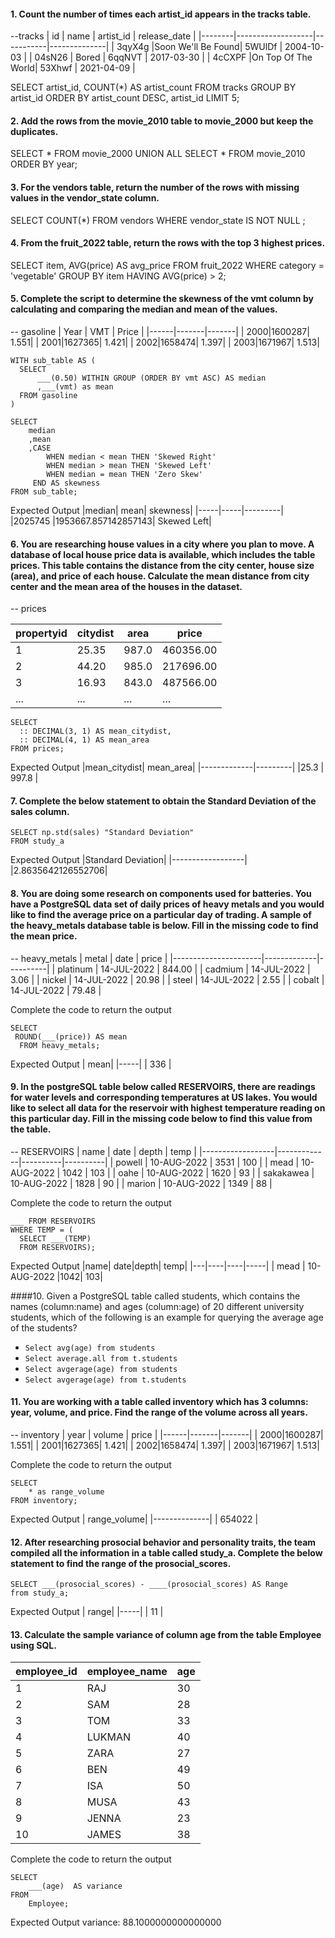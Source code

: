 #### 1. Count the number of times each artist_id appears in the tracks table.
--tracks
| id     | name              | artist_id | release_date |
|--------|-------------------|-----------|--------------|
| 3qyX4g |Soon We'll Be Found| 5WUlDf    | 2004-10-03   |
| 04sN26 | Bored             | 6qqNVT    | 2017-03-30   |
| 4cCXPF |On Top Of The World| 53Xhwf    | 2021-04-09   |

SELECT artist_id, COUNT(*) AS artist_count
FROM tracks
GROUP BY artist_id
ORDER BY artist_count DESC, artist_id
LIMIT 5;


#### 2. Add the rows from the movie_2010 table to movie_2000 but keep the duplicates.
SELECT *
FROM movie_2000
UNION ALL 
SELECT *
FROM movie_2010
ORDER BY year;

#### 3. For the vendors table, return the number of the rows with missing values in the vendor_state column.
SELECT COUNT(*) 
FROM vendors
WHERE  vendor_state IS NOT NULL ;

#### 4. From the fruit_2022 table, return the rows with the top 3 highest prices.
SELECT item,
       AVG(price) AS avg_price
FROM fruit_2022
WHERE category = 'vegetable'
GROUP BY item
HAVING AVG(price) > 2;

#### 5. Complete the script to determine the skewness of the vmt column by calculating and comparing the median and mean of the values.

-- gasoline
| Year |  VMT  | Price |
|------|-------|-------|
|  2000|1600287|  1.551|
|  2001|1627365|  1.421|
|  2002|1658474|  1.397|
|  2003|1671967|  1.513|

```
WITH sub_table AS (
  SELECT 
      ___(0.50) WITHIN GROUP (ORDER BY vmt ASC) AS median
      ,___(vmt) as mean
  FROM gasoline
)

SELECT
    median
    ,mean
    ,CASE
        WHEN median < mean THEN 'Skewed Right'
        WHEN median > mean THEN 'Skewed Left'
        WHEN median = mean THEN 'Zero Skew'
     END AS skewness
FROM sub_table;
```

Expected Output
|median| mean| skewness| 
|-----|-----|---------|
|2025745 |1953667.857142857143| Skewed Left|


#### 6. You are researching house values in a city where you plan to move. A database of local house price data is available, which includes the table prices. This table contains the distance from the city center, house size (area), and price of each house. Calculate the mean distance from city center and the mean area of the houses in the dataset.
-- prices

 |propertyid | citydist |  area  |   price|
 |-----------|----------|--------|-----------|
 |         1 |    25.35 |  987.0 | 460356.00|
 |         2 |    44.20 |  985.0 | 217696.00|
 |         3 |    16.93 |  843.0 | 487566.00|
 |      ... |      ... |    ... |       ...|

```
SELECT
  :: DECIMAL(3, 1) AS mean_citydist,
  :: DECIMAL(4, 1) AS mean_area
FROM prices;
```

Expected Output
|mean_citydist| mean_area| 
|-------------|---------|
|25.3 | 997.8 |

#### 7. Complete the below statement to obtain the Standard Deviation of the sales column. 
```
SELECT np.std(sales) "Standard Deviation"
FROM study_a
```

Expected Output
|Standard Deviation|
|------------------|
|2.8635642126552706|

#### 8. You are doing some research on components used for batteries. You have a PostgreSQL data set of daily prices of heavy metals and you would like to find the average price on a particular day of trading. A sample of the heavy_metals database table is below. Fill in the missing code to find the mean price.
-- heavy_metals
|   metal              |   date      |   price  |
|----------------------|-------------|----------|
|   platinum           | 14-JUL-2022 |   844.00 |
|   cadmium            | 14-JUL-2022 |   3.06   |
|   nickel             | 14-JUL-2022 |   20.98  |
|   steel              | 14-JUL-2022 |   2.55   |
|   cobalt             | 14-JUL-2022 |   79.48  |

Complete the code to return the output
```
SELECT 
 ROUND(___(price)) AS mean
  FROM heavy_metals;
```

Expected Output
| mean| 
|-----|
| 336 |

#### 9. In the postgreSQL table below called RESERVOIRS, there are readings for water levels and corresponding temperatures at US lakes. You would like to select all data for the reservoir with highest temperature reading on this particular day. Fill in the missing code below to find this value from the table.
-- RESERVOIRS
|   name           |   date      |   depth  |   temp   |
|------------------|-------------|----------|----------|
|   powell         | 10-AUG-2022 |   3531   |    100   |
|   mead           | 10-AUG-2022 |   1042   |    103   |
|   oahe           | 10-AUG-2022 |   1620   |    93    |
|   sakakawea      | 10-AUG-2022 |   1828   |    90    |
|   marion         | 10-AUG-2022 |   1349   |    88    |

Complete the code to return the output
```
___ FROM RESERVOIRS 
WHERE TEMP = (
  SELECT ___(TEMP) 
  FROM RESERVOIRS);
```

Expected Output
|name| date|depth| temp|
|---|----|----|-----|
| mead | 10-AUG-2022 |1042| 103|


####10. Given a PostgreSQL table called students, which contains the names (column:name) and ages (column:age) of 20 different university students, which of the following is an example for querying the average age of the students?
+ ```Select avg(age) from students```
+ ```Select average.all from t.students```
+ ```Select avgerage(age) from students```
+ ```Select avgerage(age) from t.students```

#### 11. You are working with a table called inventory which has 3 columns: year, volume, and price. Find the range of the volume across all years.
-- inventory
| year |  volume  | price |
|------|-------|-------|
|  2000|1600287|  1.551|
|  2001|1627365|  1.421|
|  2002|1658474|  1.397|
|  2003|1671967|  1.513|

Complete the code to return the output
```
SELECT
    * as range_volume
FROM inventory;
```
Expected Output
| range_volume| 
|--------------|
| 654022 |


#### 12. After researching prosocial behavior and personality traits, the team compiled all the information in a table called study_a. Complete the below statement to find the range of the prosocial_scores.
```
SELECT ___(prosocial_scores) - ____(prosocial_scores) AS Range
from study_a;
```
Expected Output
| range|
|-----|
| 11 |

#### 13. Calculate the sample variance of column age from the table Employee using SQL.
|employee_id | employee_name | age  |
 |------------|--------------|-----|
|  1 | RAJ           |  30 |
|   2 | SAM           |  28|
|    3 | TOM           |  33|
|     4 | LUKMAN        |  40|
|      5 | ZARA          |  27|
|       6 | BEN           |  49|
|        7 | ISA           |  50|
|         8 | MUSA          |  43|
|          9 | JENNA         |  23|
|          10 | JAMES         |  38|

Complete the code to return the output
```
SELECT
	___(age)  AS variance  
FROM 
	Employee;
 ```
 
Expected Output
variance: 88.1000000000000000










